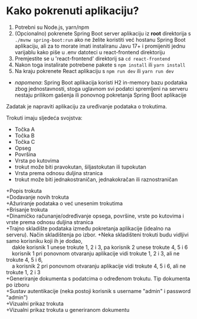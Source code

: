 # Kako pokrenuti aplikaciju?
1. Potrebni su Node.js, yarn/npm
2. (Opcionalno) pokrenete Spring Boot server aplikaciju iz **root** direktorija s `./mvnw spring-boot:run` ako ne želite koristiti već hostanu Spring Boot aplikaciju, ali za to morate imati instaliranu Javu 17+ i promijeniti jednu varijablu kako piše u .env datoteci u react-frontend direktoriju
3. Premjestite se u 'react-frontend' direktorij sa `cd react-frontend`
4. Nakon toga instalirate potrebene pakete s `npm install` ili `yarn install`
5. Na kraju pokrenete React aplikaciju s `npm run dev` ili `yarn run dev`

- *napomena*: Spring Boot aplikacija koristi H2 in-memory bazu podataka zbog jednostavnosti,
  stoga uglavnom svi podatci spremljeni na serveru nestaju prilikom gašenja ili ponovnog pokretanja Spring Boot aplikacije

Zadatak je napraviti aplikaciju za uređivanje podataka o trokutima.

Trokuti imaju sljedeća svojstva:
- Točka A
- Točka B
- Točka C
- Opseg
- Površina
- Vrsta po kutovima
- trokut može biti pravokutan, šiljastokutan ili tupokutan
- Vrsta prema odnosu duljina stranica
- trokut može biti jednakostraničan, jednakokračan ili raznostraničan

+Popis trokuta  
+Dodavanje novih trokuta  
+Ažuriranje podataka o već unesenim trokutima  
+Brisanje trokuta  
+Dinamičko računanje/određivanje opsega, površine, vrste po kutovima i vrste prema odnosu duljina stranica  
+Trajno skladište podataka između pokretanja aplikacije (idealno na serveru). Način skladištenja po izbor.
+Neka skladišteni trokuti budu vidljivi samo korisniku koji ih je dodao,  
&nbsp;&nbsp;&nbsp;&nbsp;dakle korisnik 1 unese trokute 1, 2 i 3, pa korisnik 2 unese trokute 4, 5 i 6  
&nbsp;&nbsp;&nbsp;&nbsp;korisnik 1 pri ponovnom otvaranju aplikacije vidi trokute 1, 2 i 3, ali ne trokute 4, 5 i 6,  
&nbsp;&nbsp;&nbsp;&nbsp;a korisnik 2 pri ponovnom otvaranju aplikacije vidi trokute 4, 5 i 6, ali ne trokute 1, 2 i 3  
+Generiranje dokumenta s podatcima o određenom trokutu. Tip dokumenta po izboru  
+Sustav autentikacije (neka postoji korisnik s username "admin" i password "admin")  
+Vizualni prikaz trokuta  
+Vizualni prikaz trokuta u generiranom dokumentu  
